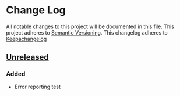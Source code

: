 # Change Log
All notable changes to this project will be documented in this file.
This project adheres to [Semantic Versioning](http://semver.org/).
This changelog adheres to [Keepachangelog](http://keepachangelog.com/)

## [Unreleased][unreleased]
### Added
- Error reporting test


[unreleased]: https://github.com/codeschool/rapporteur/compare/v1.0.1...HEAD



